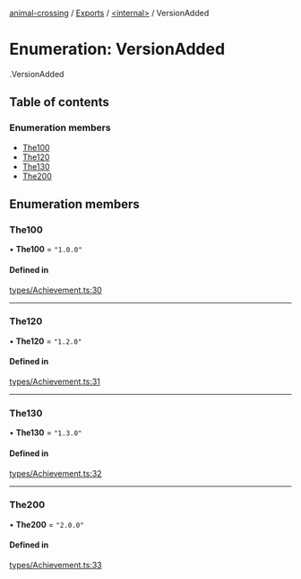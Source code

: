 [animal-crossing](../README.md) / [Exports](../modules.md) / [<internal\>](../modules/internal_.md) / VersionAdded

# Enumeration: VersionAdded

[<internal>](../modules/internal_.md).VersionAdded

## Table of contents

### Enumeration members

- [The100](internal_.VersionAdded.md#the100)
- [The120](internal_.VersionAdded.md#the120)
- [The130](internal_.VersionAdded.md#the130)
- [The200](internal_.VersionAdded.md#the200)

## Enumeration members

### The100

• **The100** = `"1.0.0"`

#### Defined in

[types/Achievement.ts:30](https://github.com/Norviah/animal-crossing/blob/3810f6b/module/types/Achievement.ts#L30)

___

### The120

• **The120** = `"1.2.0"`

#### Defined in

[types/Achievement.ts:31](https://github.com/Norviah/animal-crossing/blob/3810f6b/module/types/Achievement.ts#L31)

___

### The130

• **The130** = `"1.3.0"`

#### Defined in

[types/Achievement.ts:32](https://github.com/Norviah/animal-crossing/blob/3810f6b/module/types/Achievement.ts#L32)

___

### The200

• **The200** = `"2.0.0"`

#### Defined in

[types/Achievement.ts:33](https://github.com/Norviah/animal-crossing/blob/3810f6b/module/types/Achievement.ts#L33)
